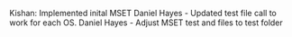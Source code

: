 Kishan: Implemented inital MSET
Daniel Hayes - Updated test file call to work for each OS.
Daniel Hayes - Adjust MSET test and files to test folder